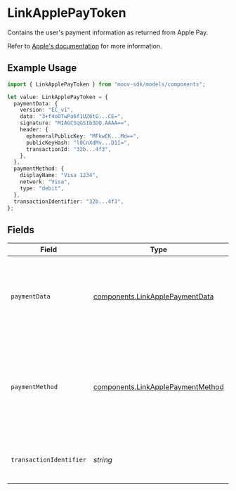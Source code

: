 # LinkApplePayToken

  Contains the user's payment information as returned from Apple Pay.

  Refer to [Apple's documentation](https://developer.apple.com/documentation/apple_pay_on_the_web/applepaypaymenttoken) 
  for more information.

## Example Usage

```typescript
import { LinkApplePayToken } from "moov-sdk/models/components";

let value: LinkApplePayToken = {
  paymentData: {
    version: "EC_v1",
    data: "3+f4oOTwPa6f1UZ6tG...CE=",
    signature: "MIAGCSqGSIb3DQ.AAAA==",
    header: {
      ephemeralPublicKey: "MFkwEK...Md==",
      publicKeyHash: "l0CnXdMv...D1I=",
      transactionId: "32b...4f3",
    },
  },
  paymentMethod: {
    displayName: "Visa 1234",
    network: "Visa",
    type: "debit",
  },
  transactionIdentifier: "32b...4f3",
};
```

## Fields

| Field                                                                                                                                                                                                                     | Type                                                                                                                                                                                                                      | Required                                                                                                                                                                                                                  | Description                                                                                                                                                                                                               | Example                                                                                                                                                                                                                   |
| ------------------------------------------------------------------------------------------------------------------------------------------------------------------------------------------------------------------------- | ------------------------------------------------------------------------------------------------------------------------------------------------------------------------------------------------------------------------- | ------------------------------------------------------------------------------------------------------------------------------------------------------------------------------------------------------------------------- | ------------------------------------------------------------------------------------------------------------------------------------------------------------------------------------------------------------------------- | ------------------------------------------------------------------------------------------------------------------------------------------------------------------------------------------------------------------------- |
| `paymentData`                                                                                                                                                                                                             | [components.LinkApplePaymentData](../../models/components/linkapplepaymentdata.md)                                                                                                                                        | :heavy_check_mark:                                                                                                                                                                                                        |   Contains the encrypted payment data.<br/><br/>  Refer to [Apple's documentation](https://developer.apple.com/documentation/apple_pay_on_the_web/applepaypaymenttoken/1916115-paymentdata) <br/>  for more information.  |                                                                                                                                                                                                                           |
| `paymentMethod`                                                                                                                                                                                                           | [components.LinkApplePaymentMethod](../../models/components/linkapplepaymentmethod.md)                                                                                                                                    | :heavy_check_mark:                                                                                                                                                                                                        |   Provides information about the underlying card.<br/><br/>  Refer to [Apple's documentation](https://developer.apple.com/documentation/apple_pay_on_the_web/applepaypaymenttoken/1916113-paymentmethod) <br/>  for more information. |                                                                                                                                                                                                                           |
| `transactionIdentifier`                                                                                                                                                                                                   | *string*                                                                                                                                                                                                                  | :heavy_check_mark:                                                                                                                                                                                                        | A unique identifier provided by Apple Pay for this payment.                                                                                                                                                               | 32b...4f3                                                                                                                                                                                                                 |